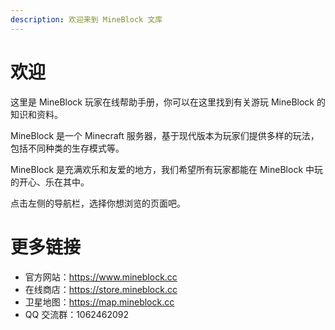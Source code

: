 ```yaml
---
description: 欢迎来到 MineBlock 文库
---
```


# 欢迎

这里是 MineBlock 玩家在线帮助手册，你可以在这里找到有关游玩 MineBlock 的知识和资料。

MineBlock 是一个 Minecraft 服务器，基于现代版本为玩家们提供多样的玩法，包括不同种类的生存模式等。

MineBlock 是充满欢乐和友爱的地方，我们希望所有玩家都能在 MineBlock 中玩的开心、乐在其中。

点击左侧的导航栏，选择你想浏览的页面吧。

# 更多链接

* 官方网站：https://www.mineblock.cc
* 在线商店：https://store.mineblock.cc
* 卫星地图：https://map.mineblock.cc
* QQ 交流群：1062462092
